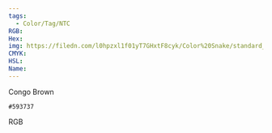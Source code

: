 ```yaml
---
tags:
  - Color/Tag/NTC
RGB:
Hex:
img: https://filedn.com/l0hpzxl1f01yT7GHxtF8cyk/Color%20Snake/standard_csv_to_svg/593737.svg
CMYK:
HSL:
Name:
---
```

Congo Brown
```palette
#593737
```
RGB
